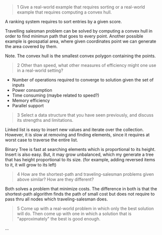 > 1 Give a real-world example that requires sorting or a real-world example
> that requires computing a convex hull.

A ranking system requires to sort entries by a given score.

Travelling salesman problem can be solved by computing a convex hull in order
to find minimun path that goes to every point. Another possible example is
geospatial area, where given coordinates point we can generate the area covered
by them.

Note. The convex hull is the smallest convex polygon containing the points.

> 2 Other than speed, what other measures of efficiency might one use in a
> real-world setting?

* Number of operations required to converge to solution given the set of inputs
* Power consumption
* Time consuming (maybe related to speed?)
* Memory efficiency
* Parallel support

> 3 Select a data structure that you have seen previously, and discuss its
> strengths and limitations.

Linked list is easy to insert new values and iterate over the collection. However,
it is slow at removing and finding elements, since it requires at worst case
to traverse the entire list.

Binary Tree is fast at searching elements which is proportional to its height.
Insert is also easy. But, it may grow unbalanced, which my generate a tree that
has height proportional to its size. (for example, adding reversed items to it,
it will grow to its left)

> 4 How are the shortest-path and traveling-salesman problems given above
> similar? How are they different?

Both solves a problem that minimize costs. The difference in both is that the
shortest-path algorithm finds the path of small cost but does not require to
pass thru all nodes which traveling-salesman does.

> 5 Come up with a real-world problem in which only the best solution will
> do. Then come up with one in which a solution that is "approximately" the
> best is good enough.

...
